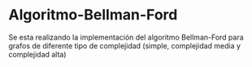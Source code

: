 # Algoritmo-Bellman-Ford
Se esta realizando la implementación del algoritmo Bellman-Ford para grafos de diferente tipo de complejidad (simple, complejidad media y complejidad alta)
